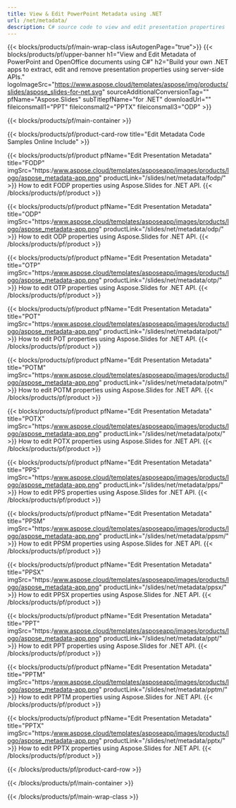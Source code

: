 ```yaml
---
title: View & Edit PowerPoint Metadata using .NET 
url: /net/metadata/
description: C# source code to view and edit presentation propertires
---
```


{{< blocks/products/pf/main-wrap-class isAutogenPage="true">}}
{{< blocks/products/pf/upper-banner h1="View and Edit Metadata of PowerPoint and OpenOffice documents using C#" h2="Build your own .NET apps to extract, edit and remove presentation properties using server-side APIs." logoImageSrc="https://www.aspose.cloud/templates/aspose/img/products/slides/aspose_slides-for-net.svg" sourceAdditionalConversionTag="" pfName="Aspose.Slides" subTitlepfName="for .NET" downloadUrl="" fileiconsmall1="PPT" fileiconsmall2="PPTX" fileiconsmall3="ODP" >}}

{{< blocks/products/pf/main-container >}}

{{< blocks/products/pf/product-card-row title="Edit Metadata Code Samples Online Include" >}}

{{< blocks/products/pf/product pfName="Edit Presentation Metadata" title="FODP" imgSrc="https:/www.aspose.cloud/templates/asposeapp/images/products/logo/aspose_metadata-app.png" productLink="/slides/net/metadata/fodp/" >}}
How to edit FODP properties using Aspose.Slides for .NET API.
{{< /blocks/products/pf/product >}}

{{< blocks/products/pf/product pfName="Edit Presentation Metadata" title="ODP" imgSrc="https:/www.aspose.cloud/templates/asposeapp/images/products/logo/aspose_metadata-app.png" productLink="/slides/net/metadata/odp/" >}}
How to edit ODP properties using Aspose.Slides for .NET API.
{{< /blocks/products/pf/product >}}

{{< blocks/products/pf/product pfName="Edit Presentation Metadata" title="OTP" imgSrc="https:/www.aspose.cloud/templates/asposeapp/images/products/logo/aspose_metadata-app.png" productLink="/slides/net/metadata/otp/" >}}
How to edit OTP properties using Aspose.Slides for .NET API.
{{< /blocks/products/pf/product >}}

{{< blocks/products/pf/product pfName="Edit Presentation Metadata" title="POT" imgSrc="https:/www.aspose.cloud/templates/asposeapp/images/products/logo/aspose_metadata-app.png" productLink="/slides/net/metadata/pot/" >}}
How to edit POT properties using Aspose.Slides for .NET API.
{{< /blocks/products/pf/product >}}

{{< blocks/products/pf/product pfName="Edit Presentation Metadata" title="POTM" imgSrc="https:/www.aspose.cloud/templates/asposeapp/images/products/logo/aspose_metadata-app.png" productLink="/slides/net/metadata/potm/" >}}
How to edit POTM properties using Aspose.Slides for .NET API.
{{< /blocks/products/pf/product >}}

{{< blocks/products/pf/product pfName="Edit Presentation Metadata" title="POTX" imgSrc="https:/www.aspose.cloud/templates/asposeapp/images/products/logo/aspose_metadata-app.png" productLink="/slides/net/metadata/potx/" >}}
How to edit POTX properties using Aspose.Slides for .NET API.
{{< /blocks/products/pf/product >}}

{{< blocks/products/pf/product pfName="Edit Presentation Metadata" title="PPS" imgSrc="https:/www.aspose.cloud/templates/asposeapp/images/products/logo/aspose_metadata-app.png" productLink="/slides/net/metadata/pps/" >}}
How to edit PPS properties using Aspose.Slides for .NET API.
{{< /blocks/products/pf/product >}}

{{< blocks/products/pf/product pfName="Edit Presentation Metadata" title="PPSM" imgSrc="https:/www.aspose.cloud/templates/asposeapp/images/products/logo/aspose_metadata-app.png" productLink="/slides/net/metadata/ppsm/" >}}
How to edit PPSM properties using Aspose.Slides for .NET API.
{{< /blocks/products/pf/product >}}

{{< blocks/products/pf/product pfName="Edit Presentation Metadata" title="PPSX" imgSrc="https:/www.aspose.cloud/templates/asposeapp/images/products/logo/aspose_metadata-app.png" productLink="/slides/net/metadata/ppsx/" >}}
How to edit PPSX properties using Aspose.Slides for .NET API.
{{< /blocks/products/pf/product >}}

{{< blocks/products/pf/product pfName="Edit Presentation Metadata" title="PPT" imgSrc="https:/www.aspose.cloud/templates/asposeapp/images/products/logo/aspose_metadata-app.png" productLink="/slides/net/metadata/ppt/" >}}
How to edit PPT properties using Aspose.Slides for .NET API.
{{< /blocks/products/pf/product >}}

{{< blocks/products/pf/product pfName="Edit Presentation Metadata" title="PPTM" imgSrc="https:/www.aspose.cloud/templates/asposeapp/images/products/logo/aspose_metadata-app.png" productLink="/slides/net/metadata/pptm/" >}}
How to edit PPTM properties using Aspose.Slides for .NET API.
{{< /blocks/products/pf/product >}}

{{< blocks/products/pf/product pfName="Edit Presentation Metadata" title="PPTX" imgSrc="https:/www.aspose.cloud/templates/asposeapp/images/products/logo/aspose_metadata-app.png" productLink="/slides/net/metadata/pptx/" >}}
How to edit PPTX properties using Aspose.Slides for .NET API.
{{< /blocks/products/pf/product >}}



{{< /blocks/products/pf/product-card-row >}}

{{< /blocks/products/pf/main-container >}}
    
{{< /blocks/products/pf/main-wrap-class >}}